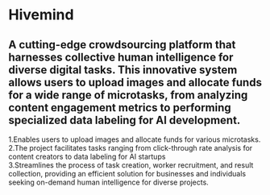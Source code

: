 # Hivemind
A cutting-edge crowdsourcing platform that harnesses collective human intelligence for diverse digital tasks. This innovative system allows users to upload images and allocate funds for a wide range of microtasks, from analyzing content engagement metrics to performing specialized data labeling for AI development.
--
1.Enables users to upload images and allocate funds for various microtasks.  
2.The project facilitates tasks ranging from click-through rate analysis for content creators to data labeling for AI startups  
3.Streamlines the process of task creation, worker recruitment, and result collection, providing an efficient solution for businesses and individuals seeking on-demand human intelligence for diverse projects.
